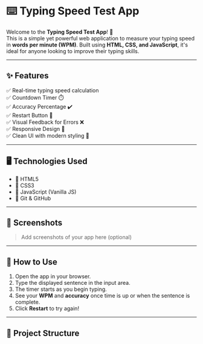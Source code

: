 # ⌨️ Typing Speed Test App

Welcome to the **Typing Speed Test App**! 🚀  
This is a simple yet powerful web application to measure your typing speed in **words per minute (WPM)**. Built using **HTML, CSS, and JavaScript**, it's ideal for anyone looking to improve their typing skills.

---

## ✨ Features

✅ Real-time typing speed calculation  
✅ Countdown Timer ⏱️  
✅ Accuracy Percentage ✔️  
✅ Restart Button 🔁  
✅ Visual Feedback for Errors ❌  
✅ Responsive Design 📱  
✅ Clean UI with modern styling 🎨

---

## 🖥️ Technologies Used

- 🔹 HTML5  
- 🔹 CSS3  
- 🔹 JavaScript (Vanilla JS)  
- 🔹 Git & GitHub

---

## 📸 Screenshots

> Add screenshots of your app here (optional)

---

## 🚀 How to Use

1. Open the app in your browser.
2. Type the displayed sentence in the input area.
3. The timer starts as you begin typing.
4. See your **WPM** and **accuracy** once time is up or when the sentence is complete.
5. Click **Restart** to try again!

---

## 📁 Project Structure

